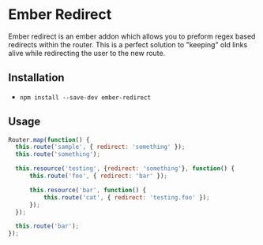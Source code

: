 # Ember Redirect

Ember redirect is an ember addon which allows you to preform regex based redirects within the router.
This is a perfect solution to "keeping" old links alive while redirecting the user to the new route.

## Installation ##

* `npm install --save-dev ember-redirect`

## Usage ##

```js
Router.map(function() {
  this.route('sample', { redirect: 'something' });
  this.route('something');

  this.resource('testing', {redirect: 'something'}, function() {
      this.route('foo', { redirect: 'bar' });

      this.resource('bar', function() {
          this.route('cat', { redirect: 'testing.foo' });
      });
  });

  this.route('bar');
});
```

